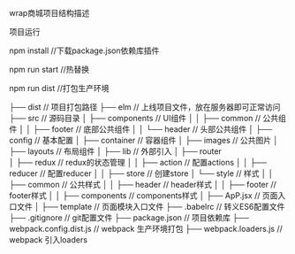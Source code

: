 wrap商城项目结构描述

项目运行

npm install     //下载package.json依赖库插件

npm run start   //热替换

npm run dist //打包生产环境



├── dist                                      // 项目打包路径
├── elm                                         // 上线项目文件，放在服务器即可正常访问
├── src                                         // 源码目录
│   ├── components                              // UI组件
│   │   ├── common                              // 公共组件
│   │   ├── footer                              // 底部公共组件
│   │   └── header                              // 头部公共组件
│   ├── config                                  // 基本配置
│   ├── container                               // 容器组件
│   ├── images                                  // 公共图片
│   ├── layouts                                 // 布局组件
│   ├── lib                                     // 外部引入
│   ├── router                                   
│   ├── redux                                   // redux的状态管理
│   │   ├── action                              // 配置actions
│   │   ├── reducer                             // 配置reducer
│   │   ├── store                               // 创建store
│   └── style                                   // 样式
│   │   ├── common                              // 公共样式
│   │   ├── header                              // header样式
│   │   ├── footer                              // footer样式
│   │   ├── components                          // components样式
│   ├── ApP.jsx                                 // 页面入口文件
│   ├── template                                // 页面模块入口文件
├── .babelrc                                    // 转义ES6配置文件
├── .gitignore                                  // git配置文件
├──  package.json                               // 项目依赖库
├── webpack.config.dist.js                      // webpack 生产环境打包
├── webpack.loaders.js                          // webpack 引入loaders



